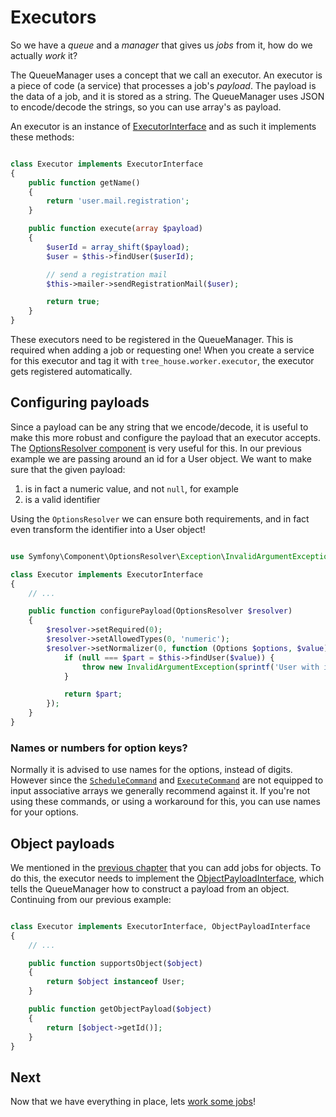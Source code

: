 # Executors

So we have a _queue_ and a _manager_ that gives us _jobs_ from it, how do we
actually _work_ it?

The QueueManager uses a concept that we call an executor. An executor is a
piece of code (a service) that processes a job's _payload_. The payload is the
data of a job, and it is stored as a string. The QueueManager uses JSON to
encode/decode the strings, so you can use array's as payload.

An executor is an instance of [ExecutorInterface][executor] and as such it
implements these methods:

```php

class Executor implements ExecutorInterface
{
    public function getName()
    {
        return 'user.mail.registration';
    }

    public function execute(array $payload)
    {
        $userId = array_shift($payload);
        $user = $this->findUser($userId);

        // send a registration mail
        $this->mailer->sendRegistrationMail($user);

        return true;
    }
}
```

[executor]: /src/TreeHouse/WorkerBundle/Executor/ExecutorInterface.php

These executors need to be registered in the QueueManager. This is required
when adding a job or requesting one! When you create a service for this
executor and tag it with `tree_house.worker.executor`, the executor gets
registered automatically.


## Configuring payloads

Since a payload can be any string that we encode/decode, it is useful to make
this more robust and configure the payload that an executor accepts. The
[OptionsResolver component][or] is very useful for this. In our previous
example we are passing around an id for a User object. We want to make
sure that the given payload:
  1. is in fact a numeric value, and not `null`, for example
  2. is a valid identifier

Using the `OptionsResolver` we can ensure both requirements, and in fact even
transform the identifier into a User object!

```php

use Symfony\Component\OptionsResolver\Exception\InvalidArgumentException;

class Executor implements ExecutorInterface
{
    // ...

    public function configurePayload(OptionsResolver $resolver)
    {
        $resolver->setRequired(0);
        $resolver->setAllowedTypes(0, 'numeric');
        $resolver->setNormalizer(0, function (Options $options, $value) {
            if (null === $part = $this->findUser($value)) {
                throw new InvalidArgumentException(sprintf('User with id "%d" does not exist', $value));
            }

            return $part;
        });
    }
}
```

[or]: http://symfony.com/doc/current/components/options_resolver.html

### Names or numbers for option keys?

Normally it is advised to use names for the options, instead of digits. However
since the [`ScheduleCommand`][schedule] and [`ExecuteCommand`][execute] are not
equipped to input associative arrays we generally recommend against it. If
you're not using these commands, or using a workaround for this, you can use
names for your options.

[schedule]: /src/TreeHouse/WorkerBundle/Command/ScheduleCommand.php
[execute]: /src/TreeHouse/WorkerBundle/Command/ExecuteCommand.php


## Object payloads

We mentioned in the [previous chapter][prev] that you can add jobs for objects.
To do this, the executor needs to implement the [ObjectPayloadInterface][opi],
which tells the QueueManager how to construct a payload from an object.
Continuing from our previous example:

```php

class Executor implements ExecutorInterface, ObjectPayloadInterface
{
    // ...

    public function supportsObject($object)
    {
        return $object instanceof User;
    }

    public function getObjectPayload($object)
    {
        return [$object->getId()];
    }
}
```

[prev]: /docs/2-queue-manager.md#adding-for-objects
[opi]: /src/TreeHouse/WorkerBundle/Executor/ObjectPayloadInterface.php


## Next

Now that we have everything in place, lets [work some jobs][doc-jobs]!

[doc-jobs]: /docs/4-working-jobs.md
